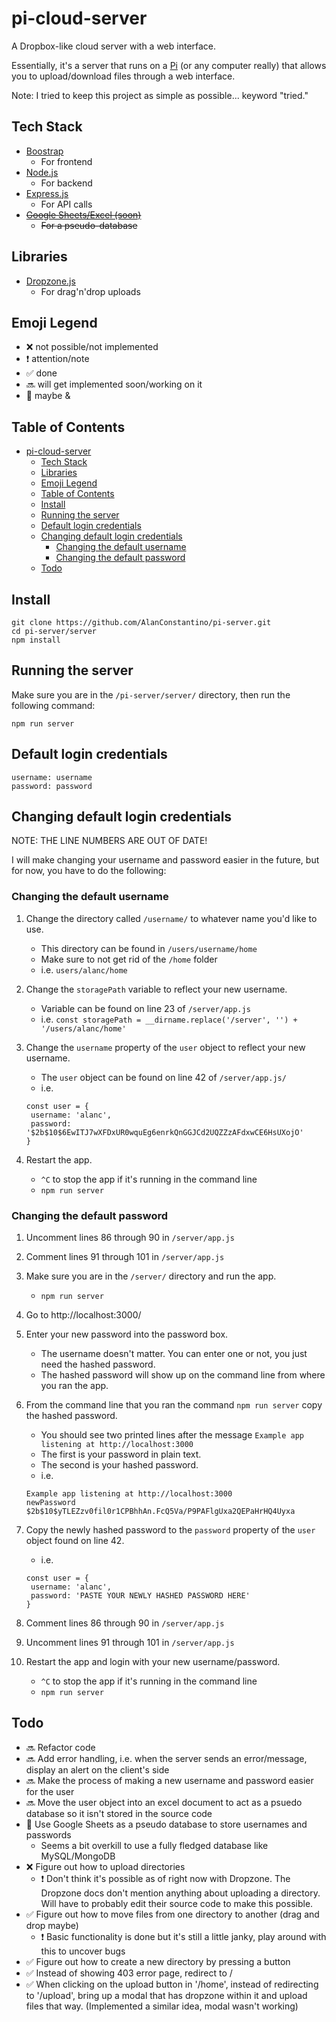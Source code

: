 # pi-cloud-server
A Dropbox-like cloud server with a web interface.

Essentially, it's a server that runs on a [Pi](https://en.wikipedia.org/wiki/Raspberry_Pi) (or any computer really) that allows you to upload/download files through a web interface.

Note: I tried to keep this project as simple as possible... keyword "tried."

## Tech Stack
- [Boostrap](https://getbootstrap.com/)
  - For frontend
- [Node.js](https://nodejs.org/en/)
  - For backend
- [Express.js](https://expressjs.com/)
  - For API calls
- ~~[Google Sheets/Excel (soon)](https://www.npmjs.com/package/google-spreadsheet)~~
  - ~~For a pseudo-database~~

## Libraries
- [Dropzone.js](https://www.dropzonejs.com/)
  - For drag'n'drop uploads

## Emoji Legend
- ❌ not possible/not implemented
- ❗ attention/note
- ✅ done
- 🔜 will get implemented soon/working on it
- 🤷 maybe
&#38;

## Table of Contents
- [pi-cloud-server](#pi-cloud-server)
  - [Tech Stack](#tech-stack)
  - [Libraries](#libraries)
  - [Emoji Legend](#emoji-legend)
  - [Table of Contents](#table-of-contents)
  - [Install](#install)
  - [Running the server](#running-the-server)
  - [Default login credentials](#default-login-credentials)
  - [Changing default login credentials](#changing-default-login-credentials)
    - [Changing the default username](#changing-the-default-username)
    - [Changing the default password](#changing-the-default-password)
  - [Todo](#todo)
  
## Install
```
git clone https://github.com/AlanConstantino/pi-server.git
cd pi-server/server
npm install
```

## Running the server
Make sure you are in the ```/pi-server/server/``` directory, then run the following command:
```
npm run server
```

## Default login credentials
```
username: username
password: password
```

## Changing default login credentials
NOTE: THE LINE NUMBERS ARE OUT OF DATE!

I will make changing your username and password easier in the future, but for now, you have to do the following:

### Changing the default username
1. Change the directory called ```/username/``` to whatever name you'd like to use.
   - This directory can be found in ```/users/username/home```
   - Make sure to not get rid of the ```/home``` folder
   - i.e. ```users/alanc/home```

2. Change the ```storagePath``` variable to reflect your new username.
   - Variable can be found on line 23 of ```/server/app.js```
   - i.e. ```const storagePath = __dirname.replace('/server', '') + '/users/alanc/home'```

3. Change the ```username``` property of the ```user``` object to reflect your new username.
   - The ```user``` object can be found on line 42 of ```/server/app.js/```
   - i.e.
   ```
   const user = {
    username: 'alanc',
    password: '$2b$10$6EwITJ7wXFDxUR0wquEg6enrkQnGGJCd2UQZZzAFdxwCE6HsUXojO'
   }
   ```

4. Restart the app.
   - ```^C``` to stop the app if it's running in the command line
   - ```npm run server```

### Changing the default password
1. Uncomment lines 86 through 90 in ```/server/app.js```

2. Comment lines 91 through 101 in ```/server/app.js```

3. Make sure you are in the ```/server/``` directory and run the app.
   - ```npm run server```

4. Go to http://localhost:3000/

5. Enter your new password into the password box.
   - The username doesn't matter. You can enter one or not, you just need the hashed password.
   - The hashed password will show up on the command line from where you ran the app.

6. From the command line that you ran the command ```npm run server``` copy the hashed password.
   - You should see two printed lines after the message ```Example app listening at http://localhost:3000```
   - The first is your password in plain text.
   - The second is your hashed password.
   - i.e.
   ```
   Example app listening at http://localhost:3000
   newPassword
   $2b$10$yTLEZzv0fil0r1CPBhhAn.FcQ5Va/P9PAFlgUxa2QEPaHrHQ4Uyxa
   ```

7. Copy the newly hashed password to the ```password``` property of the ```user``` object found on line 42.
   - i.e.
   ```
   const user = {
    username: 'alanc',
    password: 'PASTE YOUR NEWLY HASHED PASSWORD HERE'
   }
   ```

8. Comment lines 86 through 90 in ```/server/app.js```

9. Uncomment lines 91 through 101 in ```/server/app.js```

10. Restart the app and login with your new username/password.
    - ```^C``` to stop the app if it's running in the command line
    - ```npm run server```
    
## Todo
- 🔜 Refactor code
- 🔜 Add error handling, i.e. when the server sends an error/message, display an alert on the client's side
- 🔜 Make the process of making a new username and password easier for the user
- 🔜 Move the user object into an excel document to act as a psuedo database so it isn't stored in the source code
- 🤷 Use Google Sheets as a pseudo database to store usernames and passwords
  - Seems a bit overkill to use a fully fledged database like MySQL/MongoDB
- ❌ Figure out how to upload directories
  - ❗ Don't think it's possible as of right now with Dropzone. The Dropzone docs don't mention anything about uploading a directory. Will have to probably edit their source code to make this possible.
- ✅ Figure out how to move files from one directory to another (drag and drop maybe)
  - ❗ Basic functionality is done but it's still a little janky, play around with this to uncover bugs
- ✅ Figure out how to create a new directory by pressing a button
- ✅ Instead of showing 403 error page, redirect to /
- ✅ When clicking on the upload button in '/home', instead of redirecting to '/upload', bring up a modal that has dropzone within it and upload files that way. (Implemented a similar idea, modal wasn't working)
